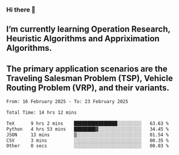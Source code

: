 ### Hi there 👋
## I’m currently learning Operation Research, Heuristic Algorithms and Appriximation Algorithms.
## The primary application scenarios are the Traveling Salesman Problem (TSP), Vehicle Routing Problem (VRP), and their variants.
<!--START_SECTION:waka-->

```txt
From: 16 February 2025 - To: 23 February 2025

Total Time: 14 hrs 12 mins

TeX      9 hrs 2 mins    ████████████████░░░░░░░░░   63.63 %
Python   4 hrs 53 mins   ████████▓░░░░░░░░░░░░░░░░   34.45 %
JSON     13 mins         ▒░░░░░░░░░░░░░░░░░░░░░░░░   01.54 %
CSV      3 mins          ░░░░░░░░░░░░░░░░░░░░░░░░░   00.35 %
Other    0 secs          ░░░░░░░░░░░░░░░░░░░░░░░░░   00.03 %
```

<!--END_SECTION:waka-->
<!--
**Bookervsky/Bookervsky** is a ✨ _special_ ✨ repository because its `README.md` (this file) appears on your GitHub profile.

Here are some ideas to get you started:

- 🔭 I’m currently working on ...
- 🌱 I’m currently learning ...
- 👯 I’m looking to collaborate on ...
- 🤔 I’m looking for help with ...
- 💬 Ask me about ...
- 📫 How to reach me: ...
- 😄 Pronouns: ...
- ⚡ Fun fact: ...
-->

